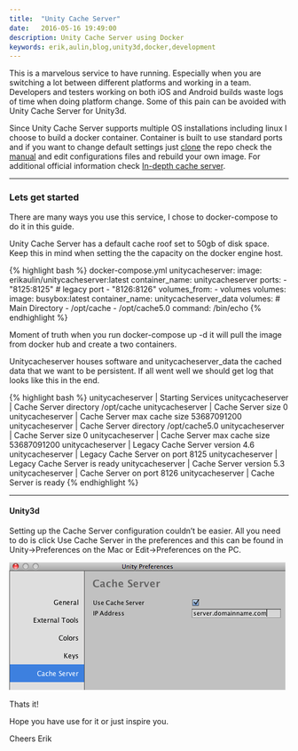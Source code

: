 ```yaml
---
title:  "Unity Cache Server"
date:   2016-05-16 19:49:00
description: Unity Cache Server using Docker
keywords: erik,aulin,blog,unity3d,docker,development
---
```


This is a marvelous service to have running. Especially when you are switching a lot between different platforms and working in a team. Developers and testers working on both iOS and Android builds waste logs of time when doing platform change. Some of this pain can be avoided with Unity Cache Server for Unity3d.

Since Unity Cache Server supports multiple OS installations including linux I choose to build a docker container. Container is built to use standard ports and if you want to change default settings just [clone](https://github.com/erikaulin/docker-unitycacheserver) the repo check the [manual](http://docs.unity3d.com/Manual/CacheServer.html) and edit configurations files and rebuild your own image. For additional official information check [In-depth cache server](http://blogs.unity3d.com/2012/10/26/in-depth-cache-server/).


***

### Lets get started
There are many ways you use this service,  I chose to docker-compose to do it in this guide.

Unity Cache Server has a default cache roof set to 50gb of disk space. Keep this in mind when setting the the capacity on the docker engine host.

{% highlight bash %}
docker-compose.yml
unitycacheserver:
  image: erikaulin/unitycacheserver:latest
  container_name: unitycacheserver
  ports:
    - "8125:8125" # legacy port
    - "8126:8126"
  volumes_from:
    - volumes
volumes:
  image: busybox:latest
  container_name: unitycacheserver_data
  volumes:
    # Main Directory
    - /opt/cache
    - /opt/cache5.0
  command: /bin/echo
{% endhighlight %}

Moment of truth when you run docker-compose up -d it will pull the image from docker hub and create a two containers.

Unitycacheserver houses software and unitycacheserver_data the cached data that we want to be persistent. If all went well we should get log that looks like this in the end.

{% highlight bash %}
unitycacheserver      | Starting Services
unitycacheserver      | Cache Server directory /opt/cache
unitycacheserver      | Cache Server size 0
unitycacheserver      | Cache Server max cache size 53687091200
unitycacheserver      | Cache Server directory /opt/cache5.0
unitycacheserver      | Cache Server size 0
unitycacheserver      | Cache Server max cache size 53687091200
unitycacheserver      | Legacy Cache Server version 4.6
unitycacheserver      | Legacy Cache Server on port 8125
unitycacheserver      | Legacy Cache Server is ready
unitycacheserver      | Cache Server version 5.3
unitycacheserver      | Cache Server on port 8126
unitycacheserver      | Cache Server is ready
{% endhighlight %}

***

#### Unity3d

Setting up the Cache Server configuration couldn’t be easier. All you need to do is click Use Cache Server in the preferences and this can be found in Unity->Preferences on the Mac or Edit->Preferences on the PC.

![Folder Stucture](/images/unity3d/CacheServerEnabled.png)

Thats it!

Hope you have use for it or just inspire you.

Cheers Erik
